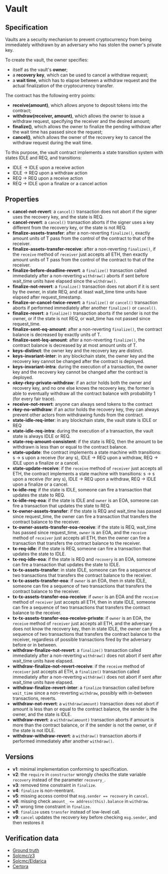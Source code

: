 # Vault

## Specification
Vaults are a security mechanism to prevent cryptocurrency from being immediately withdrawn by an adversary who has stolen the owner's private key.

To create the vault, the owner specifies:
- itself as the vault's **owner**; 
- a **recovery key**, which can be used to cancel a withdraw request;
- a **wait time**, which has to elapse between a withdraw request and the actual finalization of the cryptocurrency transfer.

The contract has the following entry points:
- **receive(amount)**, which allows anyone to deposit tokens into the contract;
- **withdraw(receiver, amount)**, which allows the owner to issue a withdraw request, specifying the receiver and the desired amount;
- **finalize()**, which allows the owner to finalize the pending withdraw after the wait time has passed since the request;
- **cancel()**, which allows the owner of the recovery key to cancel the withdraw request during the wait time.

To this purpose, the vault contract implements a state transition system with states IDLE and REQ, and transitions: 
- IDLE -> IDLE upon a receive action
- IDLE -> REQ upon a withdraw action
- REQ -> REQ upon a receive action
- REQ -> IDLE upon a finalize or a cancel action

## Properties
- **cancel-not-revert**: a `cancel()` transaction does not abort if the signer uses the recovery key, and the state is REQ.
- **cancel-revert**: a `cancel()` transaction aborts if the signer uses a key different from the recovery key, or the state is not REQ.
- **finalize-assets-transfer**: after a non-reverting `finalize()`, exactly amount units of T pass from the control of the contract to that of the receiver.
- **finalize-assets-transfer-receive**: after a non-reverting `finalize()`, if the `receive` method of `receiver` just accepts all ETH, then exactly amount units of T pass from the control of the contract to that of the receiver.
- **finalize-before-deadline-revert**: a `finalize()` transaction called immediately after a non-reverting `withdraw()` aborts if sent before wait_time units have elapsed since the `withdraw()`.
- **finalize-not-revert**: a `finalize()` transaction does not abort if it is sent by the owner, in state REQ, and at least wait_time time units have elapsed after request_timestamp.
- **finalize-or-cancel-twice-revert**: a `finalize()` or `cancel()` transaction aborts if performed immediately after another `finalize()` or `cancel()`.
- **finalize-revert**: a `finalize()` transaction aborts if the sender is not the owner, or if the state is not REQ, or wait_time has not passed since request_time.
- **finalize-sent-eq-amount**: after a non-reverting `finalize()`, the contract balance is decreased by exactly units of T.
- **finalize-sent-leq-amount**: after a non-reverting `finalize()`, the contract balance is decreased by at most amount units of T.
- **keys-distinct**: the owner key and the recovery key are distinct.
- **keys-invariant-inter**: in any blockchain state, the owner key and the recovery key cannot be changed after the contract is deployed.
- **keys-invariant-intra**: during the execution of a transaction, the owner key and the recovery key cannot be changed after the contract is deployed.
- **okey-rkey-private-withdraw**: if an actor holds both the owner and recovery key, and no one else knows the recovery key, the former is able to eventually withdraw all the contract balance with probability 1 (for every fair trace).
- **receive-not-revert**: anyone can always send tokens to the contract
- **rkey-no-withdraw**: if an actor holds the recovery key, they can always prevent other actors from withdrawing funds from the contract.
- **state-idle-req-inter**: in any blockchain state, the vault state is IDLE or REQ
- **state-idle-req-intra**: during the execution of a transaction, the vault state is always IDLE or REQ.
- **state-req-amount-consistent**: if the state is REQ, then the amount to be withdrawn is less than or equal to the contract balance.
- **state-update**: the contract implements a state machine with transitions: s -> s upon a receive (for any s), IDLE -> REQ upon a withdraw, REQ -> IDLE upon a finalize or a cancel.
- **state-update-receive**: if the `receive` method of `receiver` just accepts all ETH, the contract implements a state machine with transitions: s -> s upon a receive (for any s), IDLE -> REQ upon a withdraw, REQ -> IDLE upon a finalize or a cancel.
- **tx-idle-req**: if the state is IDLE, someone can fire a transaction that updates the state to REQ.
- **tx-idle-req-eoa**: if the state is IDLE and `owner` is an EOA, someone can fire a transaction that updates the state to REQ.
- **tx-owner-assets-transfer**: if the state is REQ and wait_time has passed since request_time, the owner can fire a transaction that transfers the contract balance to the receiver.
- **tx-owner-assets-transfer-eoa-receive**: if the state is REQ, wait_time has passed since request_time, `owner` is an EOA, and the `receive` method of `receiver` just accepts all ETH, then the owner can fire a transaction that transfers the contract balance to the receiver.
- **tx-req-idle**: if the state is REQ, someone can fire a transaction that updates the state to IDLE.
- **tx-req-idle-eoa**: if the state is REQ and `recovery` is an EOA, someone can fire a transaction that updates the state to IDLE.
- **tx-tx-assets-transfer**: in state IDLE, someone can fire a sequence of two transactions that transfers the contract balance to the receiver.
- **tx-tx-assets-transfer-eoa**: if `owner` is an EOA, then in state IDLE, someone can fire a sequence of two transactions that transfers the contract balance to the receiver.
- **tx-tx-assets-transfer-eoa-receive**: if `owner` is an EOA and the `receive` method of `receiver` just accepts all ETH, then in state IDLE, someone can fire a sequence of two transactions that transfers the contract balance to the receiver.
- **tx-tx-assets-transfer-eoa-receive-private**: if `owner` is an EOA, the `receive` method of `receiver` just accepts all ETH, and the adversary does not know the recovery key, then in state IDLE, the owner can fire a sequence of two transactions that transfers the contract balance to the receiver, regardless of possible transactions fired by the adversary before or in between.
- **withdraw-finalize-not-revert**: a `finalize()` transaction called immediately after a non-reverting `withdraw()` does not abort if sent after wait_time units have elapsed.
- **withdraw-finalize-not-revert-receive**: if the `receive` method of `receiver` just accepts all ETH, a `finalize()` transaction called immediately after a non-reverting `withdraw()` does not abort if sent after wait_time units have elapsed.
- **withdraw-finalize-revert-inter**: a `finalize` transaction called before `wait_time` since a non-reverting `withdraw`, possibly with in-between transactions, reverts.
- **withdraw-not-revert**: a `withdraw(amount)` transaction does not abort if amount is less than or equal to the contract balance, the sender is the owner, and the state is IDLE.
- **withdraw-revert**: a `withdraw(amount)` transaction aborts if amount is more than the contract balance, or if the sender is not the owner, or if the state is not IDLE.
- **withdraw-withdraw-revert**: a `withdraw()` transaction aborts if performed immediately after another `withdraw()`.

## Versions
- **v1**: minimal implementation conforming to specification.
- **v2**: the `require` in `constructor` wrongly checks the state variable `recovery` instead of the parameter `recovery_`.
- **v3**: removed time constraint in `finalize`.
- **v4**: `finalize` is non-reentrant.
- **v5**: missing access control that `msg.sender == recovery` in `cancel`. 
- **v6**: missing check `amount_ <= address(this).balance` in `withdraw`.
- **v7**: wrong time constraint in `finalize`.
- **v8**: `finalize` uses `transfer` instead of low-level call.
- **v9**: `cancel` updates the recovery key before checking `msg.sender`, and then restores it

## Verification data

- [Ground truth](ground-truth.csv)
- [Solcmc/z3](solcmc-z3.csv)
- [Solcmc/Eldarica](solcmc-eld.csv)
- [Certora](certora.csv)

